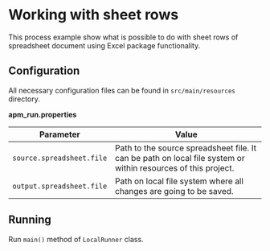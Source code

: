 # Working with sheet rows

This process example show what is possible to do with sheet rows of spreadsheet document using Excel package 
functionality.  

## Configuration
All necessary configuration files can be found in <code>src/main/resources</code> directory.

**apm_run.properties**

| Parameter     | Value         |
| ------------- |---------------|
| `source.spreadsheet.file` | Path to the source spreadsheet file. It can be path on local file system or within resources of this project. |
| `output.spreadsheet.file` | Path on local file system where all changes are going to be saved. |

## Running

Run `main()` method of `LocalRunner` class.